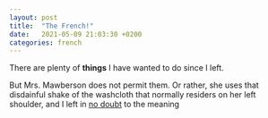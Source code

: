 ```yaml
---
layout: post
title:  "The French!"
date:   2021-05-09 21:03:30 +0200
categories: french
---
```

There are plenty of **things** I have wanted to do since I left.

But Mrs. Mawberson does not permit them. Or rather, she uses that disdainful shake of the washcloth that normally residers on her left shoulder, and I left in [no doubt](http://www.data.4tu.nl) to the meaning 